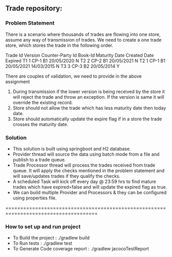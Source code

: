 ## Trade repository:

### Problem Statement
There is a scenario where thousands of trades are flowing into one store, assume any way of transmission of trades. We need to create a one trade store, which stores the trade in the following order.

Trade Id	Version	Counter-Party Id	Book-Id	Maturity Date	Created Date	Expired
T1	1	CP-1	B1	20/05/2020	<today date>	N
T2	2	CP-2	B1	20/05/2021	<today date>	N
T2	1	CP-1	B1	20/05/2021	14/03/2015	N
T3	3	CP-3	B2	20/05/2014	<today date>	Y

There are couples of validation, we need to provide in the above assignment
1.	During transmission if the lower version is being received by the store it will reject the trade and throw an exception. If the version is same it will override the existing record.
2.	Store should not allow the trade which has less maturity date then today date.
3.	Store should automatically update the expire flag if in a store the trade crosses the maturity date.

### Solution
* This solution is built using springboot and H2 database.
* Provider thread will source the data using batch mode from a file and publish to a trade queue. 
* Trade Processor thread will process the trades received from trade queue. It will apply the checks mentioned in the problem statement and will save/updates trades if they qualify the checks.
* A scheduled Task will kick off every day @ 23:59 hrs to find mature trades which have expired=false and will update the expired flag as true.
* We can build multiple Provider and Processors & they can be configured using properties file.


=====================================================================================
### How to set up and run project

* To Build the project :  ./gradlew build
* To Run tests : ./gradlew test
* To Generate Code coverage report : ./gradlew jacocoTestReport
